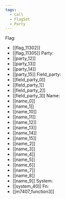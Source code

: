 ```yaml
---
tags:
  - Call
  - FlagSet
  - Party
---
```

Flag:
- [[flag_11302]]
- [[flag_11305]]
Party:
- [[party_12]]
- [[party_13]]
- [[party_14]]
- [[party_15]]
Field_party:
- [[field_party_0]]
- [[field_party_1]]
- [[field_party_2]]
- [[field_party_3]]
Name:
- [[name_0]]
- [[name_1]]
- [[name_10]]
- [[name_11]]
- [[name_12]]
- [[name_13]]
- [[name_14]]
- [[name_15]]
- [[name_2]]
- [[name_3]]
- [[name_4]]
- [[name_5]]
- [[name_6]]
- [[name_7]]
- [[name_8]]
- [[name_9]]
System:
- [[system_40]]
Fn:
- [[m7407_function3]]
